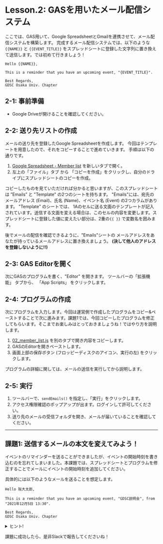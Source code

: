 # Lesson.2: GASを用いたメール配信システム
ここでは、GAS用いて、Google SpreadsheetとGmailを連携させて、メール配信システムを構築します。
完成するメール配信システムでは、以下のような `{{NAME}}` と `{{EVENT_TITLE}}` をスプレッドシートに登録した文字列に置き換えて送信します。では初めて行きましょう！

```text
Hello {{NAME}},  

This is a reminder that you have an upcoming event, "{EVENT_TITLE}".

Best Regards,
GDSC Osaka Univ. Chapter
```

## 2-1: 事前準備

- Google Driveが開けることを確認してください。

## 2-2: 送り先リストの作成

メールの送り先を登録したGoogle Spreadsheetを作成します。
今回はテンプレートを用意したので、それをコピーすることで進めていきます。
手順は以下の通りです。

1. [Google Spreadsheet - Member list](https://docs.google.com/spreadsheets/d/1jBdk5Qa4Ke-THKRbrr4khBGsv1SAuo7bl7DudcuBTNs/edit?usp=sharing) を新しいタブで開く。
1. 左上の「ファイル」タブ から 「コピーを作成」をクリックし、自分のドライブにスプレッドシートのコピーを作成。

コピーしたものを見ていただければ分かると思いますが、このスプレッドシートは ”Emails” と "Template" の2つのシートを持ちます。
"Emails"には、宛先のメールアドレス (Email)、氏名 (Name)、イベント名 (Event) の2つカラムがあります。
"Template" のシートでは、 1Aのセルに送る文面のテンプレートが記入されています。送信する文面を変える場合は、このセルの内容を変更します。スプレッドシートに登録した値に変えたい部分は、2重の`{{ }}` で変数名を囲みます。

後でメールの配信を確認できるように、"Emails"シートの メールアドレスをあなたが持っているメールアドレスに置き換えましょう。 **(決して他人のアドレスを登録しないように!!)**

## 2-3: GAS Editorを開く

次にGASのプログラムを書く、"Editor" を開きます。
ツールバーの「拡張機能」 タブから、 「App Scripts」 をクリックします。

## 2-4: プログラムの作成

次にプログラムを入力します。今回は運営側で作成したプログラムをコピー&ペーストすることで次に進みます。課題1では、今回コピーしたプログラムを修正してもらいます。そこまでお楽しみはとっておきましょうね！ではやり方を説明します。

1. [02_member_list.js](./member_list.js) を別のタブで開き内容をコピーします。
1. GASのEditorを開きペーストします。
1. 画面上部の保存ボタン (フロッピーディスクのアイコン、実行の左) をクリックします。

プログラムの詳細に関しては、メールの送信を実行してから説明します。

## 2-5: 実行

1. ツールバーで、`sendEmails()` を指定し、「実行」をクリックします。
1. アクセス権限確認のポップアップが出ます。ログインして許可してください。
1. 送り先のメールの受信フォルダを開き、メールが届いていることを確認してください。

---
## 課題1: 送信するメールの本文を変えてみよう！

イベントのリマインダーを送ることができましたが、イベントの開始時刻を書き込むのを忘れてしまいました。本課題では、スプレッドシートとプログラムを修正することでメールにイベントの開始時刻を追加してください。

具体的には以下のようなメールを送ることを想定します。

```text
Hello 阪大太郎,  

This is a reminder that you have an upcoming event, "GDSC説明会", from "2021年12月5日 13:30".

Best Regards,
GDSC Osaka Univ. Chapter
```

<details>
<summary>ヒント!</summary>

1. シート "Emails" には、「StartTime」のカラムを追加します。
1. シート "Tempalte"には、時刻を記入するためのプレースホルダ `{{START_TIME}}` を付け足します。
1. スクリプトでは、
    1. シートから新たに "StartTime"のカラムを `ss.getRange(i, XX).getValue();` で取得します。
    1. テンプレートの文字列を`{{START_TIME}}`を、 `.replace()` 関数で置き換えます。
</details>

課題に成功したら、是非Slackで報告してくださいね！
